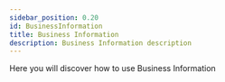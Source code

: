 ```yaml
---
sidebar_position: 0.20
id: BusinessInformation
title: Business Information
description: Business Information description
---
```



Here you will discover how to use Business Information